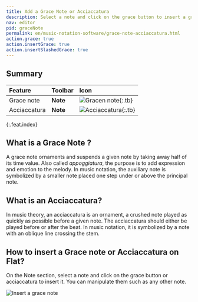 ```yaml
---
title: Add a Grace Note or Acciaccatura
description: Select a note and click on the grace button to insert a grace note. You can manipulate them such as other notes.
nav: editor
pid: graceNote
permalink: en/music-notation-software/grace-note-acciaccatura.html
action.grace: true
action.insertGrace: true
action.insertSlashedGrace: true
---
```


## Summary

| Feature | Toolbar | Icon |
|:--------|:--------|:-----|
| Grace note | **Note** | ![Gracen note](https://prod.flat-cdn.com/img/icons/editorActions/gracenote.svg){:.tb} |
| Acciaccatura | **Note** | ![Acciaccatura](https://prod.flat-cdn.com/img/icons/editorActions/slashgracenote.svg){:.tb} |
{:.feat.index}

## What is a Grace Note ?

A grace note ornaments and suspends a given note by taking away half of its time value. Also called *appoggiatura*, the purpose is to add expression and emotion to the melody. In music notation, the auxiliary note is symbolized by a smaller note placed one step under or above the principal note.  

## What is an Acciaccatura?

In music theory, an acciaccatura is an ornament, a crushed note played as quickly as possible before a given note. The acciaccatura should either be played before or after the beat. In music notation, it is symbolized by a note with an oblique line crossing the stem.

## How to insert a Grace note or Acciaccatura on Flat?

On the Note section, select a note and click on the grace button or acciaccatura to insert it. You can manipulate them such as any other note.

![Insert a grace note](/help/assets/img/editor/gracenote.gif)